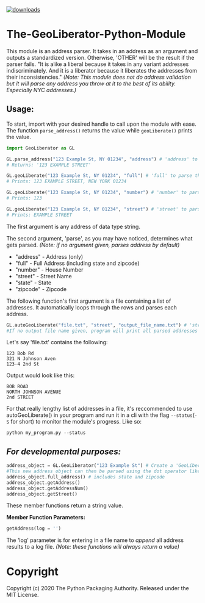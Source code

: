 <a href="https://pepy.tech/project/geoliberator">
  <img src="https://static.pepy.tech/badge/geoliberator" alt="downloads" />
</a>

# The-GeoLiberator-Python-Module

This module is an address parser. It takes in an address as an argument and outputs a standardized version. Otherwise, 'OTHER' will be the result if the parser fails.
"It is alike a liberal because it takes in any variant addresses indiscriminately.
And it is a liberator because it liberates the addresses from their inconsistencies."
*(Note: This module does not do address validation but it will parse any address you throw at it to the best of its ability. Especially NYC addresses.)*

<h2><b>Usage:</b></h2>

To start, import with your desired handle to call upon the module with ease. The function `parse_address()` returns the value while `geoLiberate()` prints the value.
```python
import GeoLiberator as GL

GL.parse_address("123 Example St, NY 01234", "address") # 'address' to parse the address
# Returns: '123 EXAMPLE STREET'

GL.geoLiberate("123 Example St, NY 01234", "full") # 'full' to parse the full address
# Prints: 123 EXAMPLE STREET, NEW YORK 01234

GL.geoLiberate("123 Example St, NY 01234", "number") # 'number' to parse the address house number
# Prints: 123

GL.geoLiberate("123 Example St, NY 01234", "street") # 'street' to parse the street name
# Prints: EXAMPLE STREET
```
The first argument is any address of data type string.

The second argument, 'parse', as you may have noticed, determines what gets parsed. *(Note: if no argument given, parses address by default)*
* "address" - Address (only)
* "full" - Full Address (including state and zipcode)
* "number" - House Number
* "street" - Street Name
* "state" - State
* "zipcode" - Zipcode

The following function's first argument is a file containing a list of addresses. It automatically loops through the rows and parses each address.
```python
GL.autoGeoLiberate("file.txt", "street", "output_file_name.txt") # 'street' to parse full street name
#If no output file name given, program will print all parsed addresses
```

Let's say 'file.txt' contains the following:
```
123 Bob Rd
321 N Johnson Aven
123-4 2nd St
```
Output would look like this:
```
BOB ROAD
NORTH JOHNSON AVENUE
2nd STREET
```
For that really lengthy list of addresses in a file, it's reccommended to use autoGeoLiberate() in your program and run it in a cli with the flag `--status`(`-S` for short) to monitor the module's progress. Like so:

`python my_program.py --status`


<h2><b><i>For developmental purposes:</i></b></h2>

```python
address_object = GL.GeoLiberator("123 Example St") # Create a 'GeoLiberator Object' with address as an argument
#This new address object can then be parsed using the dot operator like so:
address_object.full_address() # includes state and zipcode
address_object.getAddress()
address_object.getAddressNum()
address_object.getStreet()
```
These member functions return a string value.

**Member Function Parameters:**
```python
getAddress(log = '')
```
The 'log' parameter is for entering in a file name to _append_ all address results to a log file.
*(Note: these functions will always return a value)*

# Copyright
Copyright (c) 2020 The Python Packaging Authority. Released under the MIT License.
